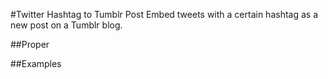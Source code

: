 #Twitter Hashtag to Tumblr Post
Embed tweets with a certain hashtag as a new post on a Tumblr blog.

##Proper

##Examples
